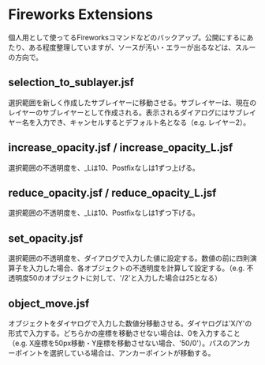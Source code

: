 Fireworks Extensions
====================

個人用として使ってるFireworksコマンドなどのバックアップ。公開にするにあたり、ある程度整理していますが、ソースが汚い・エラーが出るなどは、スルーの方向で。

## selection_to_sublayer.jsf

選択範囲を新しく作成したサブレイヤーに移動させる。サブレイヤーは、現在のレイヤーのサブレイヤーとして作成される。表示されるダイアログにはサブレイヤー名を入力でき、キャンセルするとデフォルト名となる（e.g. レイヤー2）。

## increase_opacity.jsf / increase_opacity_L.jsf

選択範囲の不透明度を、_Lは10、Postfixなしは1ずつ上げる。

## reduce_opacity.jsf / reduce_opacity_L.jsf

選択範囲の不透明度を、_Lは10、Postfixなしは1ずつ下げる。

## set_opacity.jsf

選択範囲の不透明度を、ダイアログで入力した値に設定する。数値の前に四則演算子を入力した場合、各オブジェクトの不透明度を計算して設定する。（e.g. 不透明度50のオブジェクトに対して、'/2'と入力した場合は25となる）

## object_move.jsf

オブジェクトをダイヤログで入力した数値分移動させる。ダイヤログは'X/Y'の形式で入力する。どちらかの座標を移動させない場合は、0を入力すること（e.g. X座標を50px移動・Y座標を移動させない場合、'50/0'）。パスのアンカーポイントを選択している場合は、アンカーポイントが移動する。